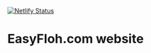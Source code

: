 [![Netlify Status](https://api.netlify.com/api/v1/badges/3bb47ccc-7c0f-4c47-a3cc-cb297c3828cb/deploy-status)](https://app.netlify.com/sites/happy-galileo-c057dd/deploys)

# EasyFloh.com  website
